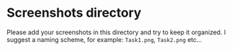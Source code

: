 # Screenshots directory

Please add your screenshots in this directory and try to keep it organized.
I suggest a naming scheme, for example: `Task1.png`, `Task2.png` etc...